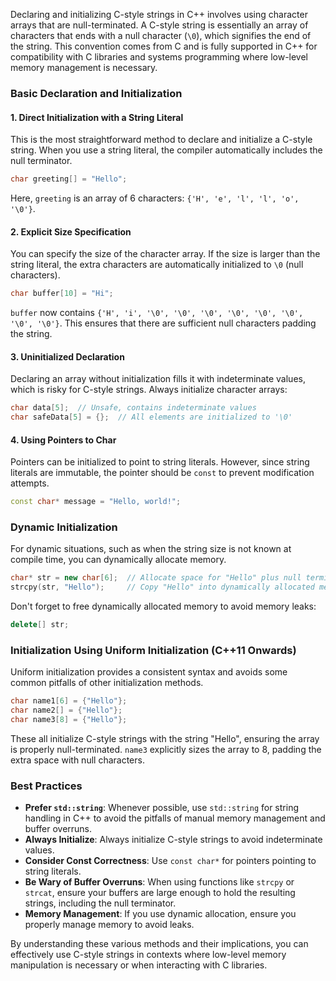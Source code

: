 Declaring and initializing C-style strings in C++ involves using character arrays that are null-terminated. A C-style string is essentially an array of characters that ends with a null character (`\0`), which signifies the end of the string. This convention comes from C and is fully supported in C++ for compatibility with C libraries and systems programming where low-level memory management is necessary.

### Basic Declaration and Initialization

#### 1. Direct Initialization with a String Literal

This is the most straightforward method to declare and initialize a C-style string. When you use a string literal, the compiler automatically includes the null terminator.

```cpp
char greeting[] = "Hello";
```

Here, `greeting` is an array of 6 characters: `{'H', 'e', 'l', 'l', 'o', '\0'}`.

#### 2. Explicit Size Specification

You can specify the size of the character array. If the size is larger than the string literal, the extra characters are automatically initialized to `\0` (null characters).

```cpp
char buffer[10] = "Hi";
```

`buffer` now contains `{'H', 'i', '\0', '\0', '\0', '\0', '\0', '\0', '\0', '\0'}`. This ensures that there are sufficient null characters padding the string.

#### 3. Uninitialized Declaration

Declaring an array without initialization fills it with indeterminate values, which is risky for C-style strings. Always initialize character arrays:

```cpp
char data[5];  // Unsafe, contains indeterminate values
char safeData[5] = {};  // All elements are initialized to '\0'
```

#### 4. Using Pointers to Char

Pointers can be initialized to point to string literals. However, since string literals are immutable, the pointer should be `const` to prevent modification attempts.

```cpp
const char* message = "Hello, world!";
```

### Dynamic Initialization

For dynamic situations, such as when the string size is not known at compile time, you can dynamically allocate memory.

```cpp
char* str = new char[6];  // Allocate space for "Hello" plus null terminator
strcpy(str, "Hello");     // Copy "Hello" into dynamically allocated memory
```

Don't forget to free dynamically allocated memory to avoid memory leaks:

```cpp
delete[] str;
```

### Initialization Using Uniform Initialization (C++11 Onwards)

Uniform initialization provides a consistent syntax and avoids some common pitfalls of other initialization methods.

```cpp
char name1[6] = {"Hello"};
char name2[] = {"Hello"};
char name3[8] = {"Hello"};
```

These all initialize C-style strings with the string "Hello", ensuring the array is properly null-terminated. `name3` explicitly sizes the array to 8, padding the extra space with null characters.

### Best Practices

- **Prefer `std::string`**: Whenever possible, use `std::string` for string handling in C++ to avoid the pitfalls of manual memory management and buffer overruns.
- **Always Initialize**: Always initialize C-style strings to avoid indeterminate values.
- **Consider Const Correctness**: Use `const char*` for pointers pointing to string literals.
- **Be Wary of Buffer Overruns**: When using functions like `strcpy` or `strcat`, ensure your buffers are large enough to hold the resulting strings, including the null terminator.
- **Memory Management**: If you use dynamic allocation, ensure you properly manage memory to avoid leaks.

By understanding these various methods and their implications, you can effectively use C-style strings in contexts where low-level memory manipulation is necessary or when interacting with C libraries.
